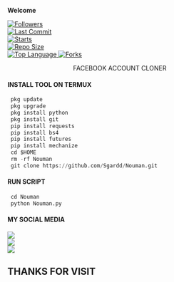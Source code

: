 
____Welcome____


<a href="https://github.com/Sgardd/Nouman.git/followers">
<img title="Followers" src="https://img.shields.io/github/followers/Sgardd?label=Followers&color=green&style=flat-square"></a>

<br>
  <a href="https://github.com/Sgardd/termux-style/stargazers/">
  <a href="https://github.com/Sgardd/">
    <img alt="Last Commit" src="https://img.shields.io/github/last-commit/Sgardd/Nouman.git"/>
  </a>
<br>
  <a href="https://github.com/Sgardd/Nouman.git/followers
    <img alt="Language" src="https://img.shields.io/github/languages/count/Sgardd/Nouman.git"/>
  </a>
  <a href="https://github.com/Sgardd/Nouman.git/followers">
    <img alt="Starts" src="https://img.shields.io/github/stars/Sgardd/Nouman.git"/>
  </a>
<br>
<a href="https://github.com/Sgardd/Nouman.git">
    <img alt="Repo Size" src="https://img.shields.io/github/https://github.com/Sgardd/Nouman.git/followers"/>
  </a>
<br>
<a href="https://github.com/Sgardd/Nouman">
    <img alt="Top Language" src="https://img.shields.io/github/languages/top/Sgardd/Nouman.git"/> <a                                                                                                        href="https://github.com/Azim-vau/fcpromax">
    <img alt="Forks" src="https://img.shields.io/github/forks/Sgardd/Nouman.git"/>
  </a>
</div>

</br>
<p align="center">
      FACEBOOK ACCOUNT CLONER
</p>
  
#### INSTALL TOOL ON TERMUX
```python
 pkg update
 pkg upgrade
 pkg install python
 pkg install git
 pip install requests
 pip install bs4
 pip install futures
 pip install mechanize
 cd $HOME 
 rm -rf Nouman
 git clone https://github.com/Sgardd/Nouman.git
```
#### RUN SCRIPT
```python
 cd Nouman
 python Nouman.py
```


#### MY SOCIAL MEDIA

[![](https://img.shields.io/badge/Github-black?logo=Github&logoColor=red&labelColor=black)](https://github.com/Sgardd/Nouman.git) <br>
[![](https://img.shields.io/badge/Facebook-black?logo=Facebook&logoColor=red&labelColor=blue)](https://www.facebook.com/profile.php?id=100088560619862&mibextid=ZbWKwL) <br>
[![](https://img.shields.io/badge/Facebook-black?logo=Facebook&logoColor=yellow&labelColor=red)](https://facebook.com/groups/3079142062/) <br>

<h2> THANKS FOR VISIT <h2\>

